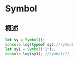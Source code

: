 # Symbol
## 概述
```js
let sy = Symbol();
console.log(typeof sy);//symbol
let sy1 = Symbol("1");;
console.log(sy1); //Symbol(1)
```